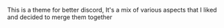 This is a theme for better discord, It's a mix of various aspects that I liked and decided to merge them together
